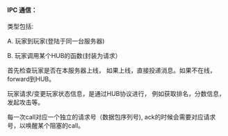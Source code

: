 #### IPC 通信：

类型包括:

A. 玩家到玩家(登陆于同一台服务器)

B. 玩家调用某个HUB的函数(封装为请求）

首先检查玩家是否在本服务器上线， 如果上线，直接投递消息。如果不在线，forward到HUB。

玩家请求/变更玩家状态信息，是通过HUB协议进行， 例如获取排名，分数信息，发起攻击等。

每一次call对应一个独立的请求号（数据包序列号), ack的时候会需要对应请求号，以唤醒某个阻塞的call。
